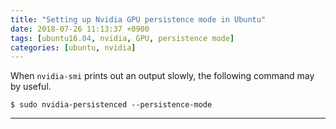 ```yaml
---
title: "Setting up Nvidia GPU persistence mode in Ubuntu"
date: 2018-07-26 11:13:37 +0900
tags: [ubuntu16.04, nvidia, GPU, persistence mode]
categories: [ubuntu, nvidia]
---
```


When `nvidia-smi` prints out an output slowly, the following command may by useful.
```shell
$ sudo nvidia-persistenced --persistence-mode
```

---

